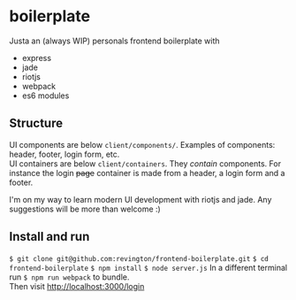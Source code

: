 # boilerplate

Justa an (always WIP) personals frontend boilerplate with
* express
* jade
* riotjs
* webpack
* es6 modules

## Structure
UI components are below `client/components/`. Examples of components: header, footer, login form, etc.  
UI containers are below `client/containers`. They *contain* components. For instance the login ~~page~~ container is made from a header, a login form and a footer.

I'm on my way to learn modern UI development with riotjs and jade. Any suggestions will be more than welcome :)

## Install and run
`$ git clone git@github.com:revington/frontend-boilerplate.git`
`$ cd frontend-boilerplate`
`$ npm install`
`$ node server.js`
In a different terminal run `$ npm run webpack` to bundle.  
Then visit [http://localhost:3000/login](http://localhost:3000/login)

